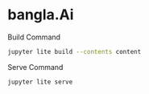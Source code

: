 # bangla.Ai 

Build Command
```bash
jupyter lite build --contents content
```

Serve Command
```bash
jupyter lite serve
```
